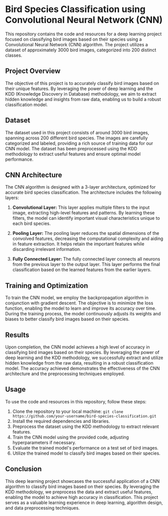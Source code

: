 # Bird Species Classification using Convolutional Neural Network (CNN)

This repository contains the code and resources for a deep learning project focused on classifying bird images based on their species using a Convolutional Neural Network (CNN) algorithm. The project utilizes a dataset of approximately 3000 bird images, categorized into 200 distinct classes.

## Project Overview

The objective of this project is to accurately classify bird images based on their unique features. By leveraging the power of deep learning and the KDD (Knowledge Discovery in Database) methodology, we aim to extract hidden knowledge and insights from raw data, enabling us to build a robust classification model.

## Dataset

The dataset used in this project consists of around 3000 bird images, spanning across 200 different bird species. The images are carefully categorized and labeled, providing a rich source of training data for our CNN model. The dataset has been preprocessed using the KDD methodology to extract useful features and ensure optimal model performance.

## CNN Architecture

The CNN algorithm is designed with a 3-layer architecture, optimized for accurate bird species classification. The architecture includes the following layers:

1. **Convolutional Layer:** This layer applies multiple filters to the input image, extracting high-level features and patterns. By learning these filters, the model can identify important visual characteristics unique to each bird species.

2. **Pooling Layer:** The pooling layer reduces the spatial dimensions of the convolved features, decreasing the computational complexity and aiding in feature extraction. It helps retain the important features while discarding irrelevant information.

3. **Fully Connected Layer:** The fully connected layer connects all neurons from the previous layer to the output layer. This layer performs the final classification based on the learned features from the earlier layers.

## Training and Optimization

To train the CNN model, we employ the backpropagation algorithm in conjunction with gradient descent. The objective is to minimize the loss function, enabling the model to learn and improve its accuracy over time. During the training process, the model continuously adjusts its weights and biases to better classify bird images based on their species.

## Results

Upon completion, the CNN model achieves a high level of accuracy in classifying bird images based on their species. By leveraging the power of deep learning and the KDD methodology, we successfully extract and utilize hidden knowledge from the raw data, resulting in a robust classification model. The accuracy achieved demonstrates the effectiveness of the CNN architecture and the preprocessing techniques employed.

## Usage

To use the code and resources in this repository, follow these steps:

1. Clone the repository to your local machine: `git clone https://github.com/your-username/bird-species-classification.git`
2. Install the required dependencies and libraries.
3. Preprocess the dataset using the KDD methodology to extract relevant features.
4. Train the CNN model using the provided code, adjusting hyperparameters if necessary.
5. Evaluate the trained model's performance on a test set of bird images.
6. Utilize the trained model to classify bird images based on their species.

## Conclusion

This deep learning project showcases the successful application of a CNN algorithm to classify bird images based on their species. By leveraging the KDD methodology, we preprocess the data and extract useful features, enabling the model to achieve high accuracy in classification. This project serves as a valuable learning experience in deep learning, algorithm design, and data preprocessing techniques.
